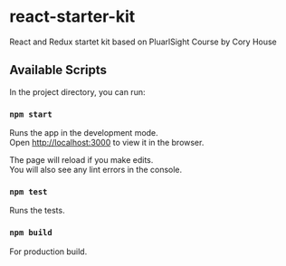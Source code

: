 # react-starter-kit
 React and Redux startet kit based on PluarlSight Course by Cory House

## Available Scripts

In the project directory, you can run:

### `npm start`

Runs the app in the development mode.<br />
Open [http://localhost:3000](http://localhost:3000) to view it in the browser.

The page will reload if you make edits.<br />
You will also see any lint errors in the console.

### `npm test`
Runs the tests.<br />

### `npm build`
For production build.<br />
